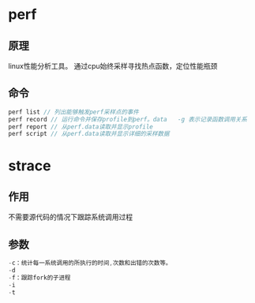 # perf

## 原理

linux性能分析工具。
通过cpu始终采样寻找热点函数，定位性能瓶颈
## 命令

```c++
perf list // 列出能够触发perf采样点的事件
perf record // 运行命令并保存profile到perf。data   -g 表示记录函数调用关系
perf report // 从perf.data读取并显示profile
perf script // 从perf.data读取并显示详细的采样数据
```

# strace

## 作用

不需要源代码的情况下跟踪系统调用过程

## 参数

```cpp
-c：统计每一系统调用的所执行的时间,次数和出错的次数等。
-d
-f：跟踪fork的子进程 
-i
-t

```